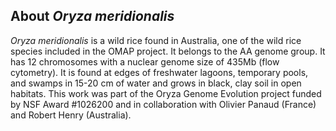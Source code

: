 About *Oryza meridionalis*
---------------------
*Oryza meridionalis* is a wild rice found in Australia, one of the wild rice species included in the OMAP project. It belongs to the AA genome group. It has 12 chromosomes with a nuclear genome size of 435Mb (flow cytometry). It is found at edges of freshwater lagoons, temporary pools, and swamps in 15-20 cm of water and grows in black, clay soil in open habitats. This work was part of the Oryza Genome Evolution project funded by NSF Award #1026200 and in collaboration with Olivier Panaud (France) and Robert Henry (Australia).
